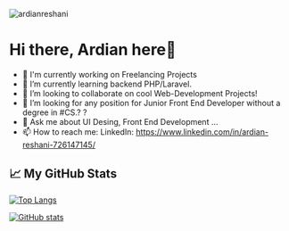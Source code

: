 <p align="left"><p align="left"> <img src="https://komarev.com/ghpvc/?username=ardianreshani&label=Profile%20views" alt="ardianreshani" /> </p> </p>

# Hi there, Ardian here👋

- 🔭 I'm currently working on Freelancing Projects
- 🌱 I’m currently learning backend PHP/Laravel.
- 👯 I’m looking to collaborate on cool Web-Development Projects!
- 🤔 I’m looking for any position for Junior Front End Developer without a degree in #CS.? ?
- 💬 Ask me about UI Desing, Front End Development ...
- 📫 How to reach me: LinkedIn: https://www.linkedin.com/in/ardian-reshani-726147145/

## &#x1f4c8; My GitHub Stats

[![Top Langs](https://github-readme-stats.vercel.app/api/top-langs/?username=ardianreshani&hide=java,html,css&theme=react)](https://github.com/anuraghazra/github-readme-stats)

[![GitHub stats](https://github-readme-stats.vercel.app/api?username=ardianreshani&theme=react)](https://github.com/anuraghazra/github-readme-stats)
